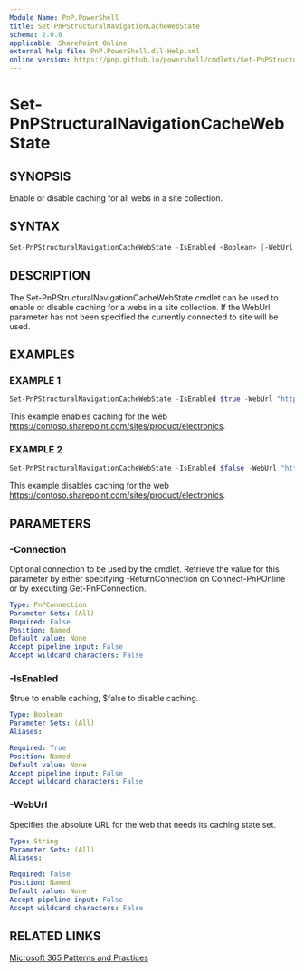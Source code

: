 ```yaml
---
Module Name: PnP.PowerShell
title: Set-PnPStructuralNavigationCacheWebState
schema: 2.0.0
applicable: SharePoint Online
external help file: PnP.PowerShell.dll-Help.xml
online version: https://pnp.github.io/powershell/cmdlets/Set-PnPStructuralNavigationCacheWebState.html
---
```

 
# Set-PnPStructuralNavigationCacheWebState

## SYNOPSIS
Enable or disable caching for all webs in a site collection.

## SYNTAX

```powershell
Set-PnPStructuralNavigationCacheWebState -IsEnabled <Boolean> [-WebUrl <String>] [-Connection <PnPConnection>] 
```

## DESCRIPTION
The Set-PnPStructuralNavigationCacheWebState cmdlet can be used to enable or disable caching for a webs in a site collection. If the WebUrl parameter has not been specified the currently connected to site will be used. 

## EXAMPLES

### EXAMPLE 1
```powershell
Set-PnPStructuralNavigationCacheWebState -IsEnabled $true -WebUrl "https://contoso.sharepoint.com/sites/product/electronics" 
```

This example enables caching for the web https://contoso.sharepoint.com/sites/product/electronics.

### EXAMPLE 2
```powershell
Set-PnPStructuralNavigationCacheWebState -IsEnabled $false -WebUrl "https://contoso.sharepoint.com/sites/product/electronics" 
```

This example disables caching for the web https://contoso.sharepoint.com/sites/product/electronics.

## PARAMETERS

### -Connection
Optional connection to be used by the cmdlet. Retrieve the value for this parameter by either specifying -ReturnConnection on Connect-PnPOnline or by executing Get-PnPConnection.

```yaml
Type: PnPConnection
Parameter Sets: (All)
Required: False
Position: Named
Default value: None
Accept pipeline input: False
Accept wildcard characters: False
```

### -IsEnabled
$true to enable caching, $false to disable caching. 

```yaml
Type: Boolean
Parameter Sets: (All)
Aliases:

Required: True
Position: Named
Default value: None
Accept pipeline input: False
Accept wildcard characters: False
```

### -WebUrl
Specifies the absolute URL for the web that needs its caching state set.

```yaml
Type: String
Parameter Sets: (All)
Aliases:

Required: False
Position: Named
Default value: None
Accept pipeline input: False
Accept wildcard characters: False
```

## RELATED LINKS

[Microsoft 365 Patterns and Practices](https://aka.ms/m365pnp)

